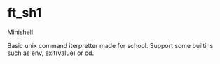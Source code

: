 # ft_sh1
Minishell

Basic unix command iterpretter made for school. Support some builtins such as env, exit(value) or cd.

